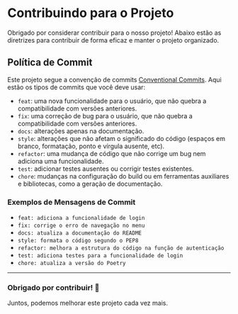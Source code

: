# Contribuindo para o Projeto

Obrigado por considerar contribuir para o nosso projeto! Abaixo estão as diretrizes para contribuir de forma eficaz e manter o projeto organizado.

## Política de Commit

Este projeto segue a convenção de commits [Conventional Commits](https://www.conventionalcommits.org/en/v1.0.0/). Aqui estão os tipos de commits que você deve usar:

- `feat`: uma nova funcionalidade para o usuário, que não quebra a compatibilidade com versões anteriores.
- `fix`: uma correção de bug para o usuário, que não quebra a compatibilidade com versões anteriores.
- `docs`: alterações apenas na documentação.
- `style`: alterações que não afetam o significado do código (espaços em branco, formatação, ponto e vírgula ausente, etc).
- `refactor`: uma mudança de código que não corrige um bug nem adiciona uma funcionalidade.
- `test`: adicionar testes ausentes ou corrigir testes existentes.
- `chore`: mudanças na configuração do build ou em ferramentas auxiliares e bibliotecas, como a geração de documentação.

### Exemplos de Mensagens de Commit

- `feat: adiciona a funcionalidade de login`
- `fix: corrige o erro de navegação no menu`
- `docs: atualiza a documentação do README`
- `style: formata o código segundo o PEP8`
- `refactor: melhora a estrutura do código na função de autenticação`
- `test: adiciona testes para a funcionalidade de login`
- `chore: atualiza a versão do Poetry`

---

### Obrigado por contribuir! 🎉

Juntos, podemos melhorar este projeto cada vez mais.
